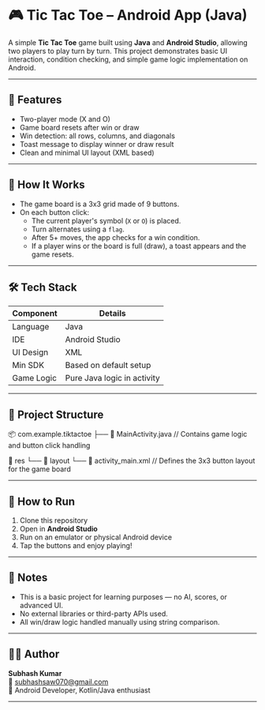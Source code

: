 # 🎮 Tic Tac Toe – Android App (Java)

A simple **Tic Tac Toe** game built using **Java** and **Android Studio**, allowing two players to play turn by turn. This project demonstrates basic UI interaction, condition checking, and simple game logic implementation on Android.

---

## 📱 Features

- Two-player mode (X and O)
- Game board resets after win or draw
- Win detection: all rows, columns, and diagonals
- Toast message to display winner or draw result
- Clean and minimal UI layout (XML based)

---

## 🧠 How It Works

- The game board is a 3x3 grid made of 9 buttons.
- On each button click:
  - The current player's symbol (`X` or `O`) is placed.
  - Turn alternates using a `flag`.
  - After 5+ moves, the app checks for a win condition.
  - If a player wins or the board is full (draw), a toast appears and the game resets.

---

## 🛠️ Tech Stack

| Component         | Details                      |
|------------------|------------------------------|
| Language          | Java                         |
| IDE               | Android Studio               |
| UI Design         | XML                          |
| Min SDK           | Based on default setup       |
| Game Logic        | Pure Java logic in activity  |

---

## 📂 Project Structure

📦 com.example.tiktactoe
├── 📄 MainActivity.java         // Contains game logic and button click handling

📁 res
└── 📁 layout
    └── 📄 activity_main.xml     // Defines the 3x3 button layout for the game board



---

## 🚀 How to Run

1. Clone this repository
2. Open in **Android Studio**
3. Run on an emulator or physical Android device
4. Tap the buttons and enjoy playing!

---

## 🧾 Notes

- This is a basic project for learning purposes — no AI, scores, or advanced UI.
- No external libraries or third-party APIs used.
- All win/draw logic handled manually using string comparison.

---

## 🧑‍💻 Author

**Subhash Kumar**  
📧 subhashsaw070@gmail.com  
📍 Android Developer, Kotlin/Java enthusiast

---

